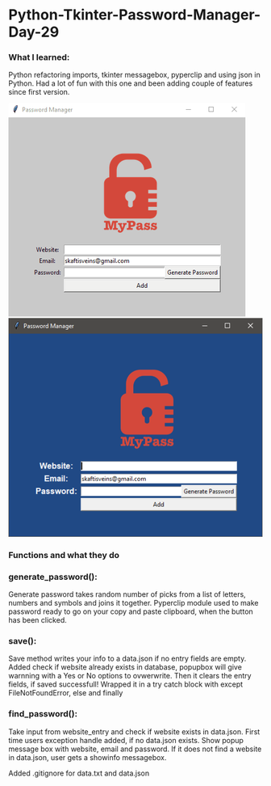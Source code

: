 # Python-Tkinter-Password-Manager-Day-29
### What I learned: 
Python refactoring imports, tkinter messagebox, pyperclip and using json in Python. Had a lot of fun with this one and been adding couple of features since first version.

![grab-landing-page](https://github.com/skaftisveins/Python-Tkinter-Password-Manager-Day-29/blob/master/demo.gif)
![ScreenShot](https://github.com/skaftisveins/Python-Tkinter-Password-Manager-Day-29/blob/master/screenshot.png)

### Functions and what they do

### generate_password():
Generate password takes random number of picks from a list of letters, numbers and symbols and joins it together. Pyperclip module used to make password ready to go on your copy and paste clipboard, when the button has been clicked.

### save():
Save method writes your info to a data.json if no entry fields are empty.
Added check if website already exists in database, popupbox will give warnning with a Yes or No options to ovwerwrite.
Then it clears the entry fields, if saved successfull!
Wrapped it in a try catch block with except FileNotFoundError, else and finally

### find_password():
Take input from website_entry and check if website exists in data.json.
First time users exception handle added, if no data.json exists.
Show popup message box with website, email and password.
If it does not find a website in data.json, user gets a showinfo messagebox.

Added .gitignore for data.txt and data.json
